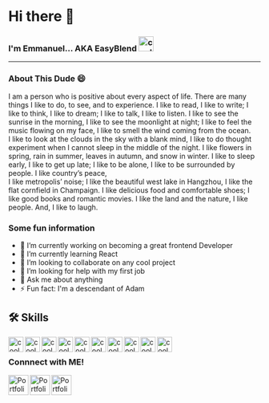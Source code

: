 # Hi there 👋

   ### I'm Emmanuel... AKA EasyBlend <img src="https://cdn-icons-png.flaticon.com/128/743/743287.png" width="30px" alt="cool Emoji"/>


[project1]: https://next-vacation.netlify.app/
[project3]: https://treasury-bill-calculator.netlify.app/
[project2]: https://film-blend.netlify.app/
[linkedin]: https://www.linkedin.com/in/emmanuel-kumah-692431224/
[portfolio]: https://easyblend.github.io/PORTFOLIO/portfolio/
[twitter]: https://twitter.com/easyblend85
[dribble]: https://dribbble.com/easyblend85
<hr>

### About This Dude 😄

 I am a person who is positive about every aspect of life. There are many things I like to do, to see, and to experience. I like to read, I like to write; I like to think, I like to dream; I like to talk, I like to listen. I like to see the sunrise in the morning, I like to see the moonlight at night; I like to feel the music flowing on my face, I like to smell the wind coming from the ocean.<br> I like to look at the clouds in the sky with a blank mind, I like to do thought experiment when I cannot sleep in the middle of the night. I like flowers in spring, rain in summer, leaves in autumn, and snow in winter. I like to sleep early, I like to get up late; I like to be alone, I like to be surrounded by people. I like country’s peace, <br>I like metropolis’ noise; I like the beautiful west lake in Hangzhou, I like the flat cornfield in Champaign. I like delicious food and comfortable shoes; I like good books and romantic movies. I like the land and the nature, I like people. And, I like to laugh.

### Some fun information

- 🔭 I’m currently working on becoming a great frontend Developer
- 🌱 I’m currently learning React
- 👯 I’m looking to collaborate on any cool project
- 🤔 I’m looking for help with my first job
- 💬 Ask me about anything
- ⚡ Fun fact: I'm a descendant of Adam


## 🛠 Skills
<img src="https://cdn-icons-png.flaticon.com/128/1051/1051277.png" width="30px" alt="cool Emoji" align="left"/><img src="https://cdn-icons-png.flaticon.com/128/732/732190.png" width="30px" alt="cool Emoji" align="left"/><img src="https://cdn-icons-png.flaticon.com/512/4726/4726005.png" width="30px" alt="cool Emoji" align="left"/><img src="https://cdn-icons-png.flaticon.com/128/1048/1048877.png" width="30px" alt="cool Emoji" align="left"/><img src="https://cdn-icons-png.flaticon.com/128/4494/4494748.png" width="30px" alt="cool Emoji" align="left"/><img src="https://cdn-icons-png.flaticon.com/128/5968/5968672.png" width="30px" alt="cool Emoji" align="left"/><img src="https://cdn-icons-png.flaticon.com/128/5815/5815526.png" width="30px" alt="cool Emoji" align="left"/><img src="https://cdn-icons-png.flaticon.com/128/1674/1674969.png" width="30px" alt="cool Emoji" align="left"/><img src="https://cdn-icons-png.flaticon.com/128/4248/4248443.png" width="30px" alt="cool Emoji" align="left"/><img src="https://cdn-icons-png.flaticon.com/128/6132/6132222.png" width="30px" alt="cool Emoji" align="left"/>
<br>

### Connnect with ME!

[<img src="https://cdn-icons-png.flaticon.com/128/174/174857.png" width="40px" alt="Portfolio" align="left"/>][linkedin]
[<img src="https://cdn-icons-png.flaticon.com/512/2504/2504947.png" width="40px" alt="Portfolio" align="left"/>][twitter]
[<img src="https://cdn-icons-png.flaticon.com/128/3938/3938122.png" width="40px" alt="Portfolio" align="left"/>][dribble]


